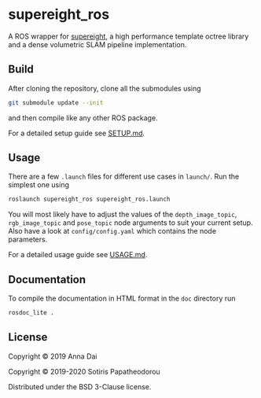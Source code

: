 # supereight_ros

A ROS wrapper for [supereight](https://github.com/emanuelev/supereight), a high
performance template octree library and a dense volumetric SLAM pipeline
implementation.



## Build

After cloning the repository, clone all the submodules using

``` bash
git submodule update --init
```

and then compile like any other ROS package.

For a detailed setup guide see [SETUP.md](SETUP.md).



## Usage

There are a few `.launch` files for different use cases in `launch/`. Run the
simplest one using

``` bash
roslaunch supereight_ros supereight_ros.launch
```

You will most likely have to adjust the values of the `depth_image_topic`,
`rgb_image_topic` and `pose_topic` node arguments to suit your current setup.
Also have a look at `config/config.yaml` which contains the node parameters.

For a detailed usage guide see [USAGE.md](USAGE.md).



## Documentation

To compile the documentation in HTML format in the `doc` directory run

``` bash
rosdoc_lite .
```



## License

Copyright © 2019 Anna Dai

Copyright © 2019-2020 Sotiris Papatheodorou

Distributed under the BSD 3-Clause license.

